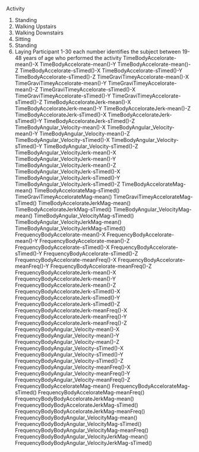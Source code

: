 Activity
  1. Standing
  2. Walking Upstairs
  3. Walking Downstairs
  4. Sitting
  5. Standing
  6. Laying
Participant
  1-30 each number identifies the subject between 19-48 years of age who performed the activity
TimeBodyAccelorate-mean()-X
TimeBodyAccelorate-mean()-Y
TimeBodyAccelorate-mean()-Z
TimeBodyAccelorate-sTimed()-X
TimeBodyAccelorate-sTimed()-Y
TimeBodyAccelorate-sTimed()-Z
TimeGraviTimeyAccelorate-mean()-X
TimeGraviTimeyAccelorate-mean()-Y
TimeGraviTimeyAccelorate-mean()-Z
TimeGraviTimeyAccelorate-sTimed()-X
TimeGraviTimeyAccelorate-sTimed()-Y
TimeGraviTimeyAccelorate-sTimed()-Z
TimeBodyAccelorateJerk-mean()-X
TimeBodyAccelorateJerk-mean()-Y
TimeBodyAccelorateJerk-mean()-Z
TimeBodyAccelorateJerk-sTimed()-X
TimeBodyAccelorateJerk-sTimed()-Y
TimeBodyAccelorateJerk-sTimed()-Z
TimeBodyAngular_Velocity-mean()-X
TimeBodyAngular_Velocity-mean()-Y
TimeBodyAngular_Velocity-mean()-Z
TimeBodyAngular_Velocity-sTimed()-X
TimeBodyAngular_Velocity-sTimed()-Y
TimeBodyAngular_Velocity-sTimed()-Z
TimeBodyAngular_VelocityJerk-mean()-X
TimeBodyAngular_VelocityJerk-mean()-Y
TimeBodyAngular_VelocityJerk-mean()-Z
TimeBodyAngular_VelocityJerk-sTimed()-X
TimeBodyAngular_VelocityJerk-sTimed()-Y
TimeBodyAngular_VelocityJerk-sTimed()-Z
TimeBodyAccelorateMag-mean()
TimeBodyAccelorateMag-sTimed()
TimeGraviTimeyAccelorateMag-mean()
TimeGraviTimeyAccelorateMag-sTimed()
TimeBodyAccelorateJerkMag-mean()
TimeBodyAccelorateJerkMag-sTimed()
TimeBodyAngular_VelocityMag-mean()
TimeBodyAngular_VelocityMag-sTimed()
TimeBodyAngular_VelocityJerkMag-mean()
TimeBodyAngular_VelocityJerkMag-sTimed()
FrequencyBodyAccelorate-mean()-X
FrequencyBodyAccelorate-mean()-Y
FrequencyBodyAccelorate-mean()-Z
FrequencyBodyAccelorate-sTimed()-X
FrequencyBodyAccelorate-sTimed()-Y
FrequencyBodyAccelorate-sTimed()-Z
FrequencyBodyAccelorate-meanFreq()-X
FrequencyBodyAccelorate-meanFreq()-Y
FrequencyBodyAccelorate-meanFreq()-Z
FrequencyBodyAccelorateJerk-mean()-X
FrequencyBodyAccelorateJerk-mean()-Y
FrequencyBodyAccelorateJerk-mean()-Z
FrequencyBodyAccelorateJerk-sTimed()-X
FrequencyBodyAccelorateJerk-sTimed()-Y
FrequencyBodyAccelorateJerk-sTimed()-Z
FrequencyBodyAccelorateJerk-meanFreq()-X
FrequencyBodyAccelorateJerk-meanFreq()-Y
FrequencyBodyAccelorateJerk-meanFreq()-Z
FrequencyBodyAngular_Velocity-mean()-X
FrequencyBodyAngular_Velocity-mean()-Y
FrequencyBodyAngular_Velocity-mean()-Z
FrequencyBodyAngular_Velocity-sTimed()-X
FrequencyBodyAngular_Velocity-sTimed()-Y
FrequencyBodyAngular_Velocity-sTimed()-Z
FrequencyBodyAngular_Velocity-meanFreq()-X
FrequencyBodyAngular_Velocity-meanFreq()-Y
FrequencyBodyAngular_Velocity-meanFreq()-Z
FrequencyBodyAccelorateMag-mean()
FrequencyBodyAccelorateMag-sTimed()
FrequencyBodyAccelorateMag-meanFreq()
FrequencyBodyBodyAccelorateJerkMag-mean()
FrequencyBodyBodyAccelorateJerkMag-sTimed()
FrequencyBodyBodyAccelorateJerkMag-meanFreq()
FrequencyBodyBodyAngular_VelocityMag-mean()
FrequencyBodyBodyAngular_VelocityMag-sTimed()
FrequencyBodyBodyAngular_VelocityMag-meanFreq()
FrequencyBodyBodyAngular_VelocityJerkMag-mean()
FrequencyBodyBodyAngular_VelocityJerkMag-sTimed()



